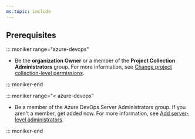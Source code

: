 ```yaml
---
ms.topic: include
---
```


## Prerequisites

::: moniker range="azure-devops" 
 
* Be the **organization Owner** or a member of the **Project Collection Administrators** group. For more information, see [Change project collection-level permissions](../security/change-organization-collection-level-permissions.md).

::: moniker-end  

::: moniker range="< azure-devops"  

* Be a member of the Azure DevOps Server Administrators group. If you aren't a member, get added now. For more information, see [Add server-level administrators](/azure/devops/server/admin/add-administrator).

::: moniker-end  	